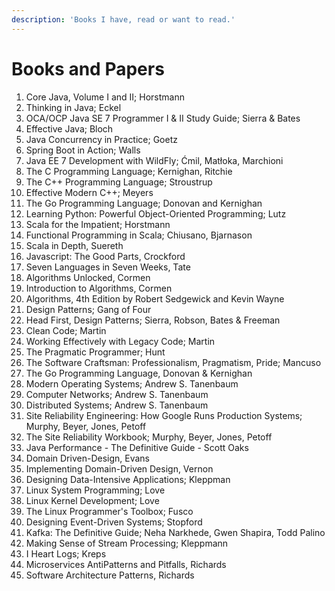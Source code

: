 ```yaml
---
description: 'Books I have, read or want to read.'
---
```


# Books and Papers

1. Core Java, Volume I and II; Horstmann
2. Thinking in Java; Eckel
3. OCA/OCP Java SE 7 Programmer I & II Study Guide; Sierra & Bates
4. Effective Java; Bloch
5. Java Concurrency in Practice; Goetz
6. Spring Boot in Action; Walls
7. Java EE 7 Development with WildFly; Ćmil, Matłoka, Marchioni
8. The C Programming Language; Kernighan, Ritchie
9. The C++ Programming Language; Stroustrup
10. Effective Modern C++; Meyers
11. The Go Programming Language; Donovan and Kernighan
12. Learning Python: Powerful Object-Oriented Programming; Lutz
13. Scala for the Impatient; Horstmann
14. Functional Programming in Scala; Chiusano, Bjarnason
15. Scala in Depth, Suereth
16. Javascript: The Good Parts, Crockford
17. Seven Languages in Seven Weeks, Tate
18. Algorithms Unlocked, Cormen
19. Introduction to Algorithms, Cormen
20. Algorithms, 4th Edition by Robert Sedgewick and Kevin Wayne
21. Design Patterns; Gang of Four
22. Head First, Design Patterns; Sierra, Robson, Bates & Freeman
23. Clean Code; Martin
24. Working Effectively with Legacy Code; Martin
25. The Pragmatic Programmer; Hunt
26. The Software Craftsman: Professionalism, Pragmatism, Pride; Mancuso
27. The Go Programming Language, Donovan & Kernighan
28. Modern Operating Systems; Andrew S. Tanenbaum
29. Computer Networks; Andrew S. Tanenbaum
30. Distributed Systems; Andrew S. Tanenbaum
31. Site Reliability Engineering: How Google Runs Production Systems; Murphy, Beyer, Jones, Petoff
32. The Site Reliability Workbook; Murphy, Beyer, Jones, Petoff
33. Java Performance - The Definitive Guide - Scott Oaks
34. Domain Driven-Design, Evans
35. Implementing Domain-Driven Design, Vernon
36. Designing Data-Intensive Applications; Kleppman
37. Linux System Programming; Love
38. Linux Kernel Development; Love
39. The Linux Programmer's Toolbox; Fusco
40. Designing Event-Driven Systems; Stopford
41. Kafka: The Definitive Guide; Neha Narkhede, Gwen Shapira, Todd Palino
42. Making Sense of Stream Processing; Kleppmann
43. I Heart Logs; Kreps
44. Microservices AntiPatterns and Pitfalls, Richards
45. Software Architecture Patterns, Richards

